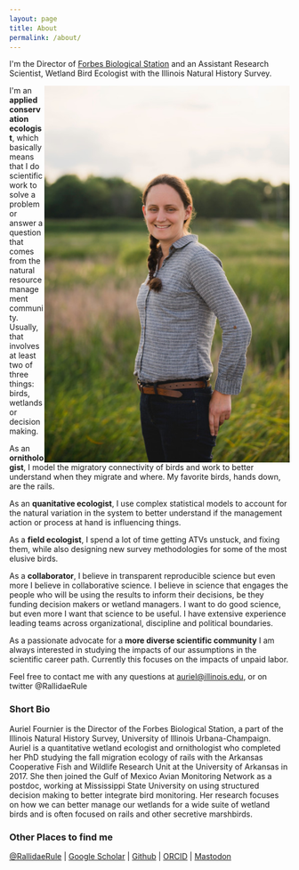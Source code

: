 ```yaml
---
layout: page
title: About
permalink: /about/
---
```


I'm the Director of [Forbes Biological Station](https://www.inhs.illinois.edu/fieldstations/forbes/) and an Assistant Research Scientist, Wetland Bird Ecologist with the Illinois Natural History Survey.

<img align="right" src="https://raw.githubusercontent.com/aurielfournier/aurielfournier.github.io/master/images/DSC_3871%20under100kb.jpg" width="441" height="677">

I'm an **applied conservation ecologist**, which basically means that I do scientific work to solve a problem or answer a question that comes from the natural resource management community. Usually, that involves at least two of three things: birds, wetlands or decision making.

As an **ornithologist**, I model the migratory connectivity of birds and work to better understand when they migrate and where. My favorite birds, hands down, are the rails. 

As an **quanitative ecologist**, I use complex statistical models to account for the natural variation in the system to better understand if the management action or process at hand is influencing things. 

As a **field ecologist**, I spend a lot of time getting ATVs unstuck, and fixing them, while also designing new survey methodologies for some of the most elusive birds. 

As a **collaborator**, I believe in transparent reproducible science but even more I believe in collaborative science. I believe in science that engages the people who will be using the results to inform their decisions, be they funding decision makers or wetland managers. I want to do good science, but even more I want that science to be useful. I have extensive experience leading  teams across organizational, discipline and political boundaries.

As a passionate advocate for a **more diverse scientific community** I am always interested in studying the impacts of our assumptions in the scientific career path. Currently this focuses on the impacts of unpaid labor. 

Feel free to contact me with any questions at auriel@illinois.edu, or on twitter @RallidaeRule  


### Short Bio

Auriel Fournier is the Director of the Forbes Biological Station, a part of the Illinois Natural History Survey, University of Illinois Urbana-Champaign. Auriel is a quantitative wetland ecologist and ornithologist who completed her PhD studying the fall migration ecology of rails with the Arkansas Cooperative Fish and Wildlife Research Unit at the University of Arkansas in 2017. She then joined the Gulf of Mexico Avian Monitoring Network as a postdoc, working at Mississippi State University on using structured decision making to better integrate bird monitoring. Her research focuses on how we can better manage our wetlands for a wide suite of wetland birds and is often focused on rails and other secretive marshbirds. 


### Other Places to find me

[@RallidaeRule](twitter.com/rallidaerule) |
[Google Scholar](https://scholar.google.com/citations?user=H0AXRhQAAAAJ) |
[Github](https://github.com/aurielfournier) |
[ORCID](http://orcid.org/0000-0002-8530-9968) |
<a rel="me" href="https://spore.social/@RallidaeRule">Mastodon</a>

